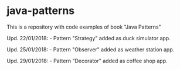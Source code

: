# java-patterns
This is a repository with code examples of book "Java Patterns"

Upd. 22/01/2018:
	- Pattern "Strategy" added as duck simulator app.
	
Upd. 25/01/2018:
	- Pattern "Observer" added as weather station app.

Upd. 29/01/2018:
	- Pattern "Decorator" added as coffee shop app.